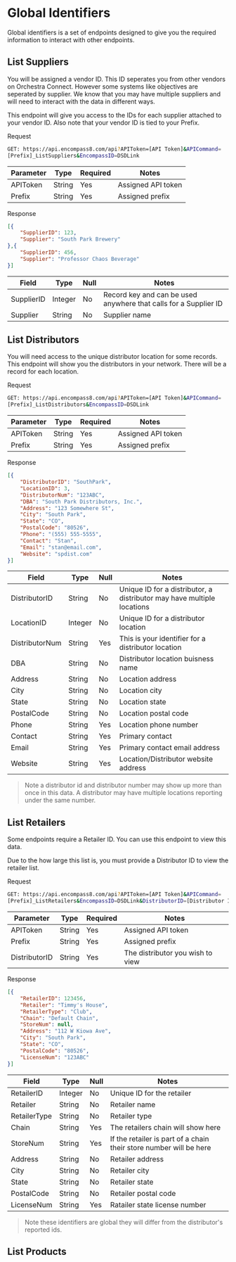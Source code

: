 # Global Identifiers
Global identifiers is a set of endpoints designed to give you the required information to interact with other endpoints.

## List Suppliers
You will be assigned a vendor ID. This ID seperates you from other vendors on Orchestra Connect. However some systems like objectives are seperated by supplier. We know that you may have multiple suppliers and will need to interact with the data in different ways.

This endpoint will give you access to the IDs for each supplier attached to your vendor ID. Also note that your vendor ID is tied to your Prefix.

Request
```sh
GET: https://api.encompass8.com/api?APIToken=[API Token]&APICommand=
[Prefix]_ListSuppliers&EncompassID=DSDLink
```

| Parameter | Type | Required | Notes |
| --- | --- | --- | --- |
| APIToken | String | Yes | Assigned API token |
| Prefix | String | Yes | Assigned prefix |

Response
```json
[{
    "SupplierID": 123,
    "Supplier": "South Park Brewery"
},{
    "SupplierID": 456,
    "Supplier": "Professor Chaos Beverage"
}]
```

| Field | Type | Null | Notes |
| --- | --- | --- | --- |
| SupplierID | Integer | No | Record key and can be used anywhere that calls for a Supplier ID |
| Supplier | String | No | Supplier name |

## List Distributors
You will need access to the unique distributor location for some records. This endpoint will show you the distributors in your network. There will be a record for each location.

Request
```sh
GET: https://api.encompass8.com/api?APIToken=[API Token]&APICommand=
[Prefix]_ListDistributors&EncompassID=DSDLink
```

| Parameter | Type | Required | Notes |
| --- | --- | --- | --- |
| APIToken | String | Yes | Assigned API token |
| Prefix | String | Yes | Assigned prefix |

Response
```json
[{
    "DistributorID": "SouthPark",
    "LocationID": 3,
    "DistributorNum": "123ABC",
    "DBA": "South Park Distributors, Inc.",
    "Address": "123 Somewhere St",
    "City": "South Park",
    "State": "CO",
    "PostalCode": "80526",
    "Phone": "(555) 555-5555",
    "Contact": "Stan",
    "Email": "stan@email.com",
    "Website": "spdist.com"
}]
```

| Field | Type | Null | Notes |
| --- | --- | --- | --- |
| DistributorID | String | No | Unique ID for a distributor, a distributor may have multiple locations |
| LocationID | Integer | No | Unique ID for a distributor location |
| DistributorNum | String | Yes | This is your identifier for a distributor location |
| DBA | String | No | Distributor location buisness name |
| Address | String | No | Location address |
| City | String | No | Location city |
| State | String | No | Location state |
| PostalCode | String | No | Location postal code |
| Phone | String | Yes | Location phone number |
| Contact | String | Yes | Primary contact |
| Email | String | Yes | Primary contact email address |
| Website | String | Yes | Location/Distributor website address |

> Note a distributor id and distributor number may show up more than once in this data. A distributor may have multiple locations reporting under the same number.

## List Retailers
Some endpoints require a Retailer ID. You can use this endpoint to view this data.

Due to the how large this list is, you must provide a Distributor ID to view the retailer list.

Request
```sh
GET: https://api.encompass8.com/api?APIToken=[API Token]&APICommand=
[Prefix]_ListRetailers&EncompassID=DSDLink&DistributorID=[Distributor ID]
```

| Parameter | Type | Required | Notes |
| --- | --- | --- | --- |
| APIToken | String | Yes | Assigned API token |
| Prefix | String | Yes | Assigned prefix |
| DistributorID | String | Yes | The distributor you wish to view |

Response
```json
[{
    "RetailerID": 123456,
    "Retailer": "Timmy's House",
    "RetailerType": "Club",
    "Chain": "Default Chain",
    "StoreNum": null,
    "Address": "112 W Kiowa Ave",
    "City": "South Park",
    "State": "CO",
    "PostalCode": "80526",
    "LicenseNum": "123ABC"
}]
```

| Field | Type | Null | Notes |
| --- | --- | --- | --- |
| RetailerID | Integer | No | Unique ID for the retailer |
| Retailer | String | No | Retailer name |
| RetailerType | String | No | Retailer type |
| Chain | String | Yes | The retailers chain will show here |
| StoreNum | String | Yes | If the retailer is part of a chain their store number will be here |
| Address | String | No | Retailer address |
| City | String | No | Retailer city |
| State | String | No | Retailer state |
| PostalCode | String | No | Retailer postal code |
| LicenseNum | String | Yes | Ratailer state license number |

> Note these identifiers are global they will differ from the distributor's reported ids.

## List Products
